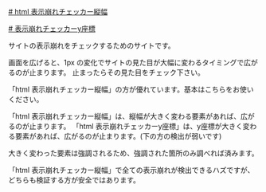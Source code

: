 [# html 表示崩れチェッカー縦幅](https://uni928.github.io/HtmlCollapseTester/)

[# 表示崩れチェッカーy座標](https://uni928.github.io/HtmlCollapseTester/index2.html)

サイトの表示崩れをチェックするためのサイトです。

画面を広げると、1px の変化でサイトの見た目が大幅に変わるタイミングで広がるのが止まります。
止まったらその見た目をチェック下さい。

「html 表示崩れチェッカー縦幅」の方が優れています。基本はこちらをお使いください。

「html 表示崩れチェッカー縦幅」は、縦幅が大きく変わる要素があれば、広がるのが止まります。
「html 表示崩れチェッカーy座標」は、y座標が大きく変わる要素があれば、広がるのが止まります。(下の方の検出が弱いです)

大きく変わった要素は強調されるため、強調された箇所のみ調べれば済みます。

「html 表示崩れチェッカー縦幅」で全ての表示崩れが検出できるハズですが、
どちらも検証する方が安全ではあります。
